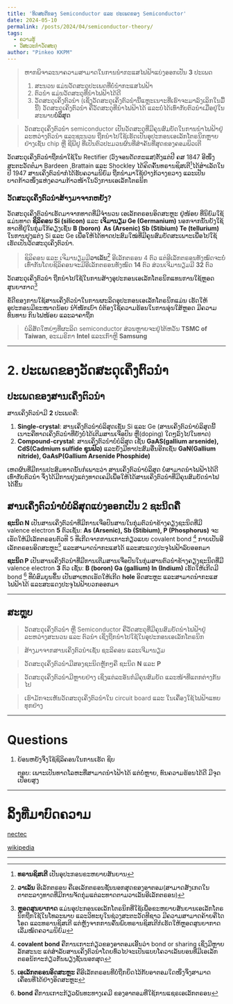 ```yaml
---
title: 'ທິດສະດີຂອງ Semiconductor ແລະ ປະເພດຂອງ Semiconductor'
date: 2024-05-10
permalink: /posts/2024/04/semiconductor-theory/
tags:
  - ຄວາມຮູ້
  - ວິສະວະກຳວັດສະດຸ
author: "Pinkeo KKPM"
---
```


>ຫາກພິຈາລະນາຄວາມສາມາດໃນການນຳກະແສໄຟຟ້າແບ່ງອອກເປັນ **3** ປະເພດ
>1. ສະນວນ ແມ່ນວັດສະດຸປະເພດທີ່ບໍ່ນຳກະແສໄຟຟ້າ
>2. ຕົວນຳ ແມ່ນວັດສະດຸທີ່ນຳໄຟຟ້າໄດ້ດີ
>3. ວັດສະດຸເຄິ່ງຕົວນຳ (ເຊິ່ງວັດສະດຸເຄິ່ງຕົວນຳນີ້ແຫຼະເນາະທີ່ເຮົາຈະມາລົງເລິກໃນມື້ນີ້) ວັດສະດຸເຄິ່ງຕົວນຳ ຄືວັດສະດຸທີ່ນຳໄຟຟ້າໄດ້ ແລະບໍ່ໄດ້ເທົ່າກັບຕົວນຳເມື່ອຢູ່ໃນສະພາບ**ບໍລິສຸດ**

>ວັດສະດຸເຄິ່ງຕົວນຳ semiconductor ເປັນວັດສະດຸທີ່ມີຄຸນສົມບັດໃນການນຳໄຟຟ້າຢູ່ລະຫວ່າງຕົວນຳ ແລະຊະນວນ ຖືກນຳໄປໃຊ້ເຮັດເປັນອຸປະກອນເອເລັກໂຕຣນິກຫຼາຍຢ່າງເຊັ່ນ chip  ຫຼື ຊີພີຢູ ທີ່ເປັນຕົວປະມວນຜົນທີ່ສຳຄັນທີ່ສຸດຂອງຄອມພິວເຕີ



ວັດສະດຸເຄິ່ງຕົວນຳຖືກນຳໃຊ້ໃນ Rectifier (ວົງຈອນດັດກະແສ)ຕັ້ງແຕ່ປີ ຄສ 1847 ອີໜຶ່ງສະຕະວັດຕໍ່ມາ Bardeen ,Brattain ແລະ Shockley  ໄດ້ຄິດຄົ້ນທຣານຊິສເຕີ[^4]ໄດ້ສຳເລັດໃນປີ 1947 ສານເຄິ່ງຕົວນຳກໍໄດ້ຮັບຄວາມນິຍົມ ຖືກນຳມາໃຊ້ຢ່າງກ້ວາງຂວາງ ແລະເປັນບາດກ້າວໜຶ່ງແຫ່ງຄວາມກ້າວໜ້າໃນວົງການເອເລັກໂຕຣນິກ




### ວັດສະດຸເຄິ່ງຕົວນຳສ້າງມາຈາກຫຍັງ?

ວັດສະດຸເຄິ່ງຕົວນຳເຮັດມາຈາກທາດທີ່ມີຈຳນວນ ເອເລັກຕຣອນອິດສະຫຼະ ຢູ່ໜ້ອຍ ທີ່ນິຍົມໃຊ້ແມ່ນທາດ **ຊິລິຄອນ Si (silicon)** ແລະ **ເຈິມານຽມ Ge (Germanium)** ນອກຈາກນັ້ນຍັງໃຊ້ທາດທີ່ຢູ່ໃນກຸ່ມໃກ້ຄຽງເຊັ່ນ **B (boron)  As (Arsenic) Sb (Stibium) Te (tellurium)** ໃນການປຸງແຕ່ງ Si ແລະ Ge ເພື່ອໃຫ້ໄດ້ທາດປະສົມໃໝ່ທີ່ມີຄຸນສົມບັດສະເພາະເພື່ອໄປໃຊ້ເຮັດເປັນວັດສະດຸເຄິ່ງຕົວນຳ.



> ຊິລິຄອນ ແລະ ເຈີມານຽມມີ**ວາເລັນ**[^1] ອີເລັກຕຣອນ 4 ຕົວ ແຕ່ອີເລັກຕຣອນທັງໝົດຈະບໍ່ເທົ່າກັນໂດຍຊິລິຄອນຈະມີອີເລັກຕຣອນທັງໝົດ **14** ຕົວ ສ່ວນເຈີມານຽມມີ **32** ຕົວ 




ວັດສະດຸເຄິ່ງຕົວນຳ ຖືກນຳໄປໃຊ້ໃນການສ້າງອຸປະກອນເອເລັກໂຕຣນິກແທນການໃຊ້ຫຼອດສູນຍາກາດ[^3]

ຂໍ້ດີຂອງການໃຊ້ສານເຄິ່ງຕົວນຳໃນການຜະລິດອຸປະກອນເອເລັກໂຕຣນິກແມ່ນ ເຮັດໃຫ້ອຸປະກອນມີຂະໜາດນ້ອຍ ນຳ້ໜັກເບົາ ບໍ່ຕ້ອງໃຊ້ຄວາມຮ້ອນໃນການອຸ່ນໃສ້ຫຼອດ ມີຄວາມທົນທານ ກິນໄຟໜ້ອຍ ແລະລາຄາຖືກ

> ບໍລິສັດໃຫຍ່ໆທີ່ຜະລິດ semiconductor ສ່ວນຫຼາຍຈະຢູ່ໄຕ້ຫວັນ **TSMC of Taiwan**, ອະເມຣິກາ **Intel** ແລະເກົາຫຼີ **Samsung**






---

# 2. ປະເພດຂອງວັດສະດຸເຄິ່ງຕົວນຳ

## ປະເພດຂອງສານເຄິ່ງຕົວນຳ

ສານເຄິ່ງຕົວນຳມີ **2** ປະເພດຄື:
1. **Single-crystal**: ສານເຄິ່ງຕົວນຳບໍລິສຸດເຊັ່ນ Si ແລະ Ge (ສານເຄິ່ງຕົວນຳບໍລິສຸດນີ້ເນາະຄືທາດເຄິ່ງຕົວນຳທີ່ຍັງບໍ່ໄດ້ເຕີມສານເຈືອປົນ ຫຼື(doping) ໃດໆລົງໄປໃນທາດ)
2. **Compound-crystal**: ສານເຄິ່ງຕົວນຳບໍ່ບໍລິສຸດ ເຊັ່ນ **GaAS(gallium arsenide), CdS(Cadmium sulfide ຊຸນຟົວ)** ແລະຍັງມີທາປະສົມອື່ນອີກເຊັ່ນ **GaN(Gallium nitride), GaAsP(Gallium Arsenide Phosphide)**




ເຫດຜົນທີ່ມີການປະສົມທາດນັ້ນກໍເພາະວ່າ
ສານເຄິ່ງຕົວນຳບໍລິສຸດ ບໍ່ສາມາດນຳໄຟຟ້າໄດ້ດີເທົ່າກັບຕົວນຳ ຈຶ່ງໄດ້ມີການປຸງແຕ່ງທາດເຄມີເພື່ອໃຫ້ໄດ້ສານເຄິ່ງຕົວນຳທີ່ມີຄຸນສົມບັດນຳໄຟໄດ້ຂຶ້ນ




## ສານເຄິ່ງຕົວນຳບໍ່ບໍລິສຸດແບ່ງອອກເປັນ **2** ຊະນິດຄື
**ຊະນິດ N**
ເປັນສານເຄິ່ງຕົວນຳທີ່ມີການເຈືອປົນສານໃນກຸ່ມຕົວນຳຂ້າງຄຽງຊະນິດທີ່ມີ valence electron **5** ຕົວເຊັ່ນ:  **As (Arsenic), Sb (Stibium),  P (Phosphorus)** ຈະເຮັດໃຫ້ມີເລັກຕຣອນຕົວທີ 5 ທີ່ເກີດຈາກການເກາະກ່ຽວແບບ covalent bond [^6] ກາຍເປັນອີເລັກຕຣອນອິດສະຫຼະ[^2] ແລະສາມາດນຳກະແສໄດ້ ແລະສະແດງປະຈຸໄຟຟ້າລົບອອກມາ



**ຊະນິດ P**
ເປັນສານເຄິ່ງຕົວນຳທີ່ມີການເຕີມສານເຈືອປົນໃນກຸ່ມສານຕົວນຳຂ້າງຄຽງຊະນິດທີ່ມີ valence electron **3** ຕົວ ເຊັ່ນ: **B (boron) Ga (gallium) In (Indium)** ເຮັດໃຫ້ເກີດມີ bond [^5] ທີ່ບໍ່ສົມບູນຂຶ້ນ ເປັນສາເຫດເຮັດໃຫ້ເກີດ **hole** ອິດສະຫຼະ ແລະສາມາດນຳກະແສໄຟຟ້າໄດ້ ແລະສະແດງປະຈຸໄຟຟ້າບວກອອກມາ

---
## ສະຫຼຸບ
> ວັດສະດຸເຄິ່ງຕົວນຳ ຫຼື Semiconductor ຄືວັດສະດຸທີ່ມີຄຸນສົມບັດນຳໄຟຟ້າຢູ່ລະຫວ່າງສະນວນ ແລະ ຕົວນຳ ເຊິ່ງຖືກນຳໄປໃຊ້ໃນອຸປະກອນເອເລັກໂຕຣນິກ

> ສ້າງມາຈາກສານເຄິ່ງຕົວນຳເຊັ່ນ ຊະລິຄອນ ແລະເຈີມານຽມ

> ວັດສະດຸເຄິ່ງຕົວນຳມີສອງຊະນິດຫຼັກໆຄື ຊະນິດ **N** ແລະ **P**

> ວັດສະດຸເຄິ່ງຕົວນຳມີຫຼາຍຢ່າງ ເຊິ່ງແຕ່ລະອັນກໍມີຄຸນສົມບັດ ແລະໜ້າທີ່ແຕກຕ່າງກັນໄປ

>  ເຮົາມັກຈະເຫັນວັດສະດຸເຄິ່ງຕົວນຳໃນ circuit board  ແລະ ໃນເຄື່ອງໃຊ້ໄຟຟ້າແທບທຸກຢ່າງ




---

[^1]: **ວາເລັນ** ອີເລັກຕຣອນ  ຄືເອເລັກຕຣອນຊັ້ນນອກສຸດຂອງອາຕອມ(ສາມາດສັງເກດໃນຕາຕະລາງທາດທີ່ມີການຈັດກຸ່ມແຕ່ລະທາດຕາມວາເລັນອີເລັກຕຣອນ)

[^2]: **ເອເລັກຕຣອນອິດສະຫຼະ** ຄືອີເລັກຕຣອນທີ່ບໍ່ຖືກຍຶດໄວ້ກັບອາຕອມໃດໜຶ່ງຈຶ່ງສາມາດເຄື່ອນທີ່ໄດ້ຢ່າງອິດສະຫຼະ

[^3]: **ຫຼອດສູນຍາກາດ** ແມ່ນອຸປະກອນເອເລັກໂຕຣນິກທີ່ໃຊ້ເພື່ອຂະຫຍາຍສັນຍານເອເລັກໂຕຣນິກຖືກໃຊ້ໃນໂທລະພາບ ແລະວິທະຍຸໃນຊ່ວງສະຕະວັດທີຊາວ ມີຄວາມສາມາດຄ້າຍຄືໄດໂອດ ແລະທຣານຊິສເຕີ ແຕ່ຫຼັງຈາກການຄົ້ນພົບທຣານຊິສເຕີກໍເຮັດໃຫ້ຫຼອດສູນຍາກາດເລີ່ມໝົດຄວາມນິຍົມ
[^4]: **ທຣານຊິສເຕີ** ເປັນອຸປະກອນຂະຫຍາຍສັນຍານ
[^5]: **bond** ຄືການເກາະກ້ຽວພັນທະທາງເຄມີ ຂອງອາຕອມທີ່ໃຊ້ການແຊຣເອເລັກຕຣອນ
[^6]: **covalent bond** ຄືການເກາະກ່ຽວຂອງອາຕອມເອີ້ນວ່າ bond or sharing ເຊິ່ງມີຫຼາຍລັກສະນະ ແຕ່ສຳລັບສານເຄິ່ງຕົວນໍາໂດຍທົ່ວໄປຈະເປັນແບບໂຄວາເລັນບອນທີ່ມີເອເລັກຕຣອນ້ກາະກ່ຽວກັນພຽງຊັ້ນນອກສຸດ
# Questions
1. ຍ້ອນຫຍັງຈຶ່ງໃຊ້ຊິລິຄອນໃນການເຮັດ ຊິບ

	ຕອບ: ເພາະເປັນທາດໂລຫະທີ່ສາມາດນຳໄຟ້າໄດ້ ແຕ່ບໍ່ຫຼາຍ, ທົນຄວາມຮ້ອນໄດ້ດີ ມີຈຸດເປື່ອຍສູງ

----
# ລິ້ງທີ່ມາບົດຄວາມ

<a href ="https://www.nectec.or.th/schoolnet/library/snet7/phy3_1.html">nectec</a>

<a href = "https://th.wikipedia.org/wiki/%E0%B8%AA%E0%B8%B2%E0%B8%A3%E0%B8%81%E0%B8%B6%E0%B9%88%E0%B8%87%E0%B8%95%E0%B8%B1%E0%B8%A7%E0%B8%99%E0%B8%B3"> wikipedia</a>

---
